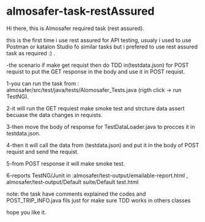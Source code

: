 # almosafer-task-restAssured
Hi there, 
this is Almosafer required task (rest assured).

this is the first time i use rest assured for API testing, usualy i used to use Postman or katalon Studio fo similar tasks but i prefered to use rest assured task as required :) .

-the scenario if make get requist then do TDD in(testdata.json) for POST requist to put the GET response in the body and use it in POST requist.


1-you can run the task from : almosafer/src/test/java/tests/Alomosafer_Tests.java (rigth click -> run TestNG).

2-it will run the GET requiest make smoke test and strcture data assert becuase the data changes in requists.

3-then move the body of response for TestDataLoader.java to procces it in testdata.json.

4-then it will call the data from (testdata.json) and put it in the body of POST requist and send the requist.

5-from POST response it will make smoke test.

6-reports TestNG/Junit in :almosafer/test-output/emailable-report.html , almosafer/test-output/Default suite/Default test.html

note: the task have comments explained the codes and POST_TRIP_INFO.java fils just for make sure TDD works in others classes 


hope you like it.
